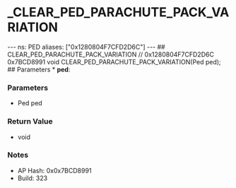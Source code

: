 # _CLEAR_PED_PARACHUTE_PACK_VARIATION

--- ns: PED aliases: ["0x1280804F7CFD2D6C"] --- ## CLEAR_PED_PARACHUTE_PACK_VARIATION  // 0x1280804F7CFD2D6C 0x7BCD8991 void CLEAR_PED_PARACHUTE_PACK_VARIATION(Ped ped);  ## Parameters * **ped**:

### Parameters
* Ped ped

### Return Value
* void

### Notes
* AP Hash: 0x0x7BCD8991
* Build: 323

